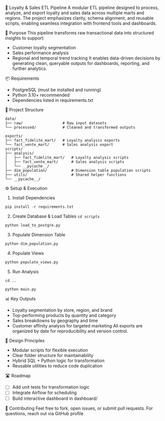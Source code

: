 🧠 Loyalty & Sales ETL Pipeline
A modular ETL pipeline designed to process, analyze, and export loyalty and sales data across multiple marts and regions. The project emphasizes clarity, schema alignment, and reusable scripts, enabling seamless integration with frontend tools and dashboards.

🎯 Purpose
This pipeline transforms raw transactional data into structured insights to support:
- Customer loyalty segmentation
- Sales performance analysis
- Regional and temporal trend tracking
It enables data-driven decisions by generating clean, queryable outputs for dashboards, reporting, and further analytics.

📦 Requirements
- PostgreSQL (must be installed and running)
- Python 3.10+ recommended
- Dependencies listed in requirements.txt

📁 Project Structure
```folder
data/
├── raw/                  # Raw input datasets
└── processed/            # Cleaned and transformed outputs

exports/
├── fact_fidelite_mart/   # Loyalty analysis exports
└── fact_vente_mart/      # Sales analysis export
scripts/
├── analysis/
│   ├── fact_fidelite_mart/   # Loyalty analysis scripts
│   ├── fact_vente_mart/      # Sales analysis scripts
│   └── __pycache__/
├── dim_population/           # Dimension table population scripts
├── utils/                    # Shared helper functions
└── __pycache__/
```
⚙️ Setup & Execution
1. Install Dependencies
```python
pip install -r requirements.txt
```

2. Create Database & Load Tables
```cd scripts```
```python
python load_to_postgre.py
```


3. Populate Dimension Table
```python
python dim_population.py
```


4. Populate Views
```python
python populate_views.py
```

5. Run Analysis
```
cd ..
```
```python
python main.py
```



📊 Key Outputs
- Loyalty segmentation by store, region, and brand
- Top-performing products by quantity and category
- Sales breakdowns by geography and time
- Customer affinity analysis for targeted marketing
All exports are organized by date for reproducibility and version control.

🧠 Design Principles
- Modular scripts for flexible execution
- Clear folder structure for maintainability
- Hybrid SQL + Python logic for transformation
- Reusable utilities to reduce code duplication

🛣️ Roadmap
- [ ] Add unit tests for transformation logic
- [ ] Integrate Airflow for scheduling
- [ ] Build interactive dashboard in dashboard/

🤝 Contributing
Feel free to fork, open issues, or submit pull requests. For questions, reach out via GitHub profile
